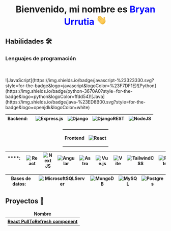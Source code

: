 <h1 align="center">Bienvenido, mi nombre es <span style="color: blue;">Bryan Urrutia</span>  <img
    src="https://github.com/Bryan-Urrutia/Bryan-Urrutia/blob/main/images/Hi.gif" height="32" />
</h1>
<h2>Habilidades 🛠️</h2>

<h3>Lenguajes de programación</h3>
<br><br>
![JavaScript](https://img.shields.io/badge/javascript-%23323330.svg?style=for-the-badge&logo=javascript&logoColor=%23F7DF1E)![Python](https://img.shields.io/badge/python-3670A0?style=for-the-badge&logo=python&logoColor=ffdd54)![Java](https://img.shields.io/badge/java-%23ED8B00.svg?style=for-the-badge&logo=openjdk&logoColor=white)


**Backend**:&nbsp; &nbsp; |![Express.js](https://img.shields.io/badge/express.js-%23404d59.svg?style=for-the-badge&logo=express&logoColor=%2361DAFB)|![Django](https://img.shields.io/badge/django-%23092E20.svg?style=for-the-badge&logo=django&logoColor=white)|![DjangoREST](https://img.shields.io/badge/DJANGO-REST-ff1709?style=for-the-badge&logo=django&logoColor=white&color=ff1709&labelColor=gray)|![NodeJS](https://img.shields.io/badge/node.js-6DA55F?style=for-the-badge&logo=node.js&logoColor=white)
|--|--|--|--|--|
<table style="display:flex; justify-content: center;">
<tr>
<th>Frontend</th>
<th>

![React](https://img.shields.io/badge/react-%2320232a.svg?style=for-the-badge&logo=react&logoColor=%2361DAFB)
</th>
</tr>
</table>

****:&nbsp; &nbsp; |![React](https://img.shields.io/badge/react-%2320232a.svg?style=for-the-badge&logo=react&logoColor=%2361DAFB)|![Next JS](https://img.shields.io/badge/Next-black?style=for-the-badge&logo=next.js&logoColor=white)|![Angular](https://img.shields.io/badge/angular-%23DD0031.svg?style=for-the-badge&logo=angular&logoColor=white)|![Astro](https://img.shields.io/badge/astro-%232C2052.svg?style=for-the-badge&logo=astro&logoColor=white)|![Vue.js](https://img.shields.io/badge/vuejs-%2335495e.svg?style=for-the-badge&logo=vuedotjs&logoColor=%234FC08D)|![Vite](https://img.shields.io/badge/vite-%23646CFF.svg?style=for-the-badge&logo=vite&logoColor=white)|![TailwindCSS](https://img.shields.io/badge/tailwindcss-%2338B2AC.svg?style=for-the-badge&logo=tailwind-css&logoColor=white)|![Flutter](https://img.shields.io/badge/Flutter-%2302569B.svg?style=for-the-badge&logo=Flutter&logoColor=white)
|--|--|--|--|--|--|--|--|--|

**Bases de datos**:&nbsp; &nbsp; |![MicrosoftSQLServer](https://img.shields.io/badge/Microsoft%20SQL%20Server-CC2927?style=for-the-badge&logo=microsoft%20sql%20server&logoColor=white)|![MongoDB](https://img.shields.io/badge/MongoDB-%234ea94b.svg?style=for-the-badge&logo=mongodb&logoColor=white)|![MySQL](https://img.shields.io/badge/mysql-4479A1.svg?style=for-the-badge&logo=mysql&logoColor=white)|![Postgres](https://img.shields.io/badge/postgres-%23316192.svg?style=for-the-badge&logo=postgresql&logoColor=white)
|--|--|--|--|--|

<h2>Proyectos 👔</h2>
<table style="border-radius: 10px">
<thead align="center">
    <tr border: none;>
    <td><b>Nombre</b></td>
    </tr>
</thead>
<tbody>
    <tr>
    <td><a href="https://github.com/thmsgbrt/react-simple-pull-to-refresh"><b>React PullToRefresh component</b></a></td>
    </tr>
</tbody>
</table>


<!-- ## Las estadisticas del repositorio
![Bryan Urrutia GitHub stats](https://github-readme-stats.vercel.app/api?username=bryan-urrutia&show_icons=true&theme=dark) ![Top Langs](https://github-readme-stats.vercel.app/api/top-langs/?username=bryan-urrutia&layout=compact&theme=dark) -->